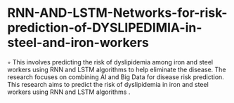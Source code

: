 # RNN-AND-LSTM-Networks-for-risk-prediction-of-DYSLIPEDIMIA-in-steel-and-iron-workers
◦ This involves predicting the risk of dyslipidemia among iron and steel workers using RNN and LSTM algorithms to help eliminate the disease. The research focuses on combining AI and Big Data for disease risk prediction. This research aims to predict the risk of dyslipidemia in iron and steel workers using RNN and LSTM algorithms .
